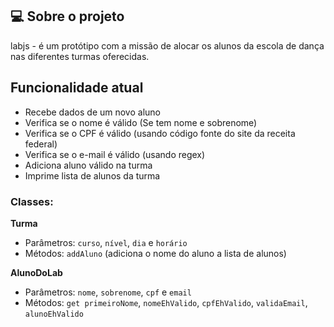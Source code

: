 ## 💻 Sobre o projeto

labjs - é um protótipo com a missão de alocar os alunos da escola de dança nas diferentes turmas oferecidas.

## Funcionalidade atual
- Recebe dados de um novo aluno
- Verifica se o nome é válido (Se tem nome e sobrenome)
- Verifica se o CPF é válido (usando código fonte do site da receita federal)
- Verifica se o e-mail é válido (usando regex)
- Adiciona aluno válido na turma
- Imprime lista de alunos da turma

### Classes:
**Turma** 
- Parâmetros: `curso`, `nível`, `dia` e `horário`
- Métodos: `addAluno` (adiciona o nome do aluno a lista de alunos)

**AlunoDoLab**
- Parâmetros: `nome`, `sobrenome`, `cpf` e `email`
- Métodos: `get primeiroNome`, `nomeEhValido`, `cpfEhValido`, `validaEmail`, `alunoEhValido`
